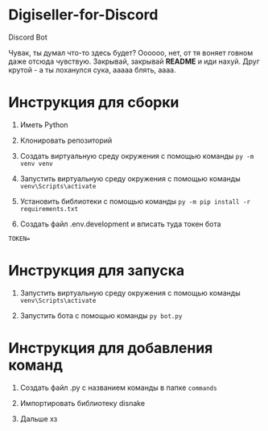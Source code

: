 # Digiseller-for-Discord

Discord Bot

Чувак, ты думал что-то здесь будет?
Оооооо, нет, от тя воняет говном даже отсюда чувствую.
Закрывай, закрывай **README** и иди нахуй.
Друг крутой - а ты лоханулся сука, ааааа блять, аааа.

# Инструкция для сборки

1. Иметь Python

2. Клонировать репозиторий

3. Создать виртуальную среду окружения с помощью команды `py -m venv venv`

4. Запустить виртуальную среду окружения с помощью команды `venv\Scripts\activate`

5. Установить библиотеки с помощью команды `py -m pip install -r requirements.txt`

6. Создать файл .env.development и вписать туда токен бота

```
TOKEN=
```

# Инструкция для запуска

1. Запустить виртуальную среду окружения с помощью команды `venv\Scripts\activate`

2. Запустить бота с помощью команды `py bot.py`

# Инструкция для добавления команд

1. Создать файл .py с названием команды в папке `commands`

2. Импортировать библиотеку disnake

3. Дальше хз
